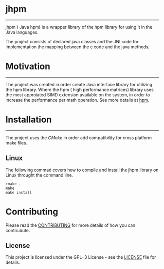 # jhpm #
------
jhpm ( Java hpm) is a wrapper library of the hpm library for using it in the Java languages.

The project consists of declared java classes and the JNI code for implementation the mapping between the c code and the java methods.

# Motivation #
----
The project was created in order create Java interface library for utilizing the hpm library. Where the hpm ( high performance matrices) library uses the most approiated SIMD extension available on the system, in order to increase the performance per math operation. See more details at [hpm](https://github.com/voldien/hpm).

# Installation #
----
The project uses the *CMake* in order add compatibility for cross platform make files.
## Linux ##
The following commad covers how to compile and install the jhpm library on Linux throught the command line.
```
cmake .
make
make install
```

# Contributing #

Please read the [CONTRIBUTING](CONTRIBUTING.md) for more details of how you can contriubute.

## License ##

This project is licensed under the GPL+3 License - see the [LICENSE](LICENSE) file for details.

